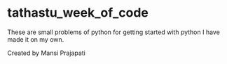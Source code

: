 # tathastu_week_of_code
These are small problems of python for getting started with python
I have made it on my own.
    
Created by Mansi Prajapati
